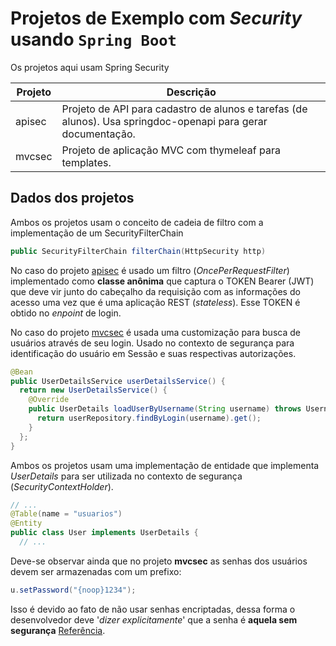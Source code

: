 # Projetos de Exemplo com *Security* usando `Spring Boot`

Os projetos aqui usam Spring Security

|Projeto|Descrição|
|-----|-----|
|apisec|Projeto de API para cadastro de alunos e tarefas (de alunos). Usa springdoc-openapi para gerar documentação.|
|mvcsec|Projeto de aplicação MVC com thymeleaf para templates.|

## Dados dos projetos

Ambos os projetos usam o conceito de cadeia de filtro com a implementação de um SecurityFilterChain

````Java
public SecurityFilterChain filterChain(HttpSecurity http)
````
No caso do projeto [apisec](apisec) é usado um filtro (*OncePerRequestFilter*) implementado como **classe anônima** que captura o TOKEN Bearer (JWT) que deve vir junto do cabeçalho da requisição com as informações do acesso uma vez que é uma aplicação REST (*stateless*). Esse TOKEN é obtido no *enpoint* de login.

No caso do projeto [mvcsec](mvcsec) é usada uma customização para busca de usuários através de seu login. Usado no contexto de segurança para identificação do usuário em Sessão e suas respectivas autorizações.

````Java
@Bean
public UserDetailsService userDetailsService() {
  return new UserDetailsService() {
    @Override
    public UserDetails loadUserByUsername(String username) throws UsernameNotFoundException {
      return userRepository.findByLogin(username).get();
    }
  };
}
````

Ambos os projetos usam uma implementação de entidade que implementa *UserDetails* para ser utilizada no contexto de segurança (*SecurityContextHolder*).

```Java
// ...
@Table(name = "usuarios")
@Entity
public class User implements UserDetails {
  // ...
```
Deve-se observar ainda que no projeto **mvcsec** as senhas dos usuários devem ser armazenadas com um prefixo:
````Java
u.setPassword("{noop}1234");
````
Isso é devido ao fato de não usar senhas encriptadas, dessa forma o desenvolvedor deve '*dizer explicitamente*' que a senha é **aquela sem segurança** [Referência](https://docs.spring.io/spring-security/reference/features/authentication/password-storage.html).

